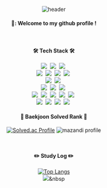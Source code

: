 <div align="center">
  
  ![header](https://capsule-render.vercel.app/api?type=waving&color=gradient&height=230&section=header&text=tngus2sh&fontSize=90&fontAlignY=35)
  
  #### 👋: Welcome to my github profile !
  
  <br/>
  
  #### 🛠️ Tech Stack 🛠️
  <p align="center">
  <img src="https://img.shields.io/badge/Java-007396?style=for-the-badge&logo=Java&logoColor=white"/>&nbsp
  <img src="https://img.shields.io/badge/Python-3766AB?style=for-the-badge&logo=Python&logoColor=white"/>&nbsp 
  <img src="https://img.shields.io/badge/c++-00599C?style=for-the-badge&logo=c%2B%2B&logoColor=white">&nbsp
  <br>
  <img src="https://img.shields.io/badge/Javascript-ffb13b?style=for-the-badge&logo=javascript&logoColor=white"/>&nbsp 
  <img src="https://img.shields.io/badge/HTML5-E34F26?style=for-the-badge&logo=HTML5&logoColor=white">&nbsp 
  <img src="https://img.shields.io/badge/CSS3-1572B6?style=for-the-badge&logo=CSS3&logoColor=white">&nbsp 
  <img src="https://img.shields.io/badge/bootstrap-7952B3?style=for-the-badge&logo=bootstrap&logoColor=white">&nbsp
  <br>
  <img src="https://img.shields.io/badge/react-61DAFB?style=for-the-badge&logo=react&logoColor=black">&nbsp 
  <img src="https://img.shields.io/badge/vue.js-4FC08D?style=for-the-badge&logo=vue.js&logoColor=white">&nbsp 
  <br>
  <img src="https://img.shields.io/badge/Spring-6DB33F?style=for-the-badge&logo=Spring&logoColor=white"/>&nbsp
  <img src="https://img.shields.io/badge/SpringBoot-6DB33F?style=for-the-badge&logo=SpringBoot&logoColor=white"/>&nbsp 
  <img src="https://img.shields.io/badge/flask-000000?style=for-the-badge&logo=flask&logoColor=white">&nbsp 
  <br>
  <img src="https://img.shields.io/badge/Mysql-E6B91E?style=for-the-badge&logo=MySql&logoColor=white"/>&nbsp 
  <img src="https://img.shields.io/badge/linux-FCC624?style=for-the-badge&logo=linux&logoColor=black">&nbsp 
  <img src="https://img.shields.io/badge/AWS-232F3E?style=for-the-badge&logo=AmazonAWS&logoColor=white"/>&nbsp 
  <img src="https://img.shields.io/badge/Docker-2496ED?style=for-the-badge&logo=Docker&logoColor=white"/>&nbsp
  <img src="https://img.shields.io/badge/Kubernetes-326CE5?style=for-the-badge&logo=Kubernetes&logoColor=white"/>&nbsp 
  <br>
  <img src="https://img.shields.io/badge/Eclipse-2C2255?style=for-the-badge&logo=Eclipse%20IDE&logoColor=white">&nbsp
  <img src="https://img.shields.io/badge/github-181717?style=for-the-badge&logo=github&logoColor=white">&nbsp
  <img src="https://img.shields.io/badge/git-F05032?style=for-the-badge&logo=git&logoColor=white">&nbsp
  <img src="https://img.shields.io/badge/VSCode-007ACC?style=for-the-badge&logo=VisualStudioCode&logoColor=white">&nbsp
    
  <br/>
    
  #### 🥇 Baekjoon Solved Rank 🥇
  [![Solved.ac Profile](http://mazassumnida.wtf/api/v2/generate_badge?boj=ssuhyeon98)](https://solved.ac/ssuhyeon98/) ![mazandi profile](http://mazandi.herokuapp.com/api?handle=ssuhyeon98&theme=warm)
  
 <br/>
    
 #### ✏️ Study Log ✏️
 [![Top Langs](https://github-readme-stats.vercel.app/api/top-langs/?username=tngus2sh&layout=compact)](https://github.com/anuraghazra/github-readme-stats)
<br>
 <a href="https://pie8.tistory.com"><img src="https://img.shields.io/badge/Tech%20Blog-11B48A?style=flat-square&logo=Vimeo&logoColor=white&link=https://velog.io/@hyeinisfree"/></a>&nbsp
    
</div>

